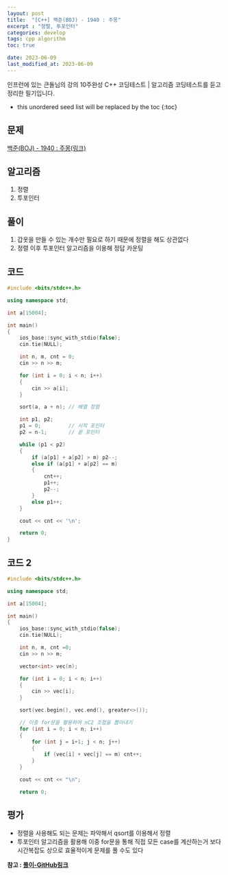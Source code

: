 ```yaml
---
layout: post
title:  "[C++] 백준(BOJ) - 1940 : 주몽"
excerpt : "정렬, 투포인터"
categories: develop
tags: cpp algorithm
toc: true

date: 2023-06-09
last_modified_at: 2023-06-09
---
```

> <span style="font-size: 80%">
인프런에 있는 큰돌님의 강의 10주완성 C++ 코딩테스트 | 알고리즘 코딩테스트를 듣고 정리한 필기입니다.</span>

<!--more-->

* this unordered seed list will be replaced by the toc
{:toc}

## 문제 


[백준(BOJ) - 1940 : 주몽(링크)](https://www.acmicpc.net/problem/1940)

## 알고리즘

  1. 정렬
  2. 투포인터

## 풀이

  1. 갑옷을 만들 수 있는 개수만 필요로 하기 때문에 정렬을 해도 상관없다
  2. 정렬 이후 투포인터 알고리즘을 이용해 정답 카운팅

## 코드  

```cpp
#include <bits/stdc++.h>

using namespace std;

int a[15004];

int main()
{
    ios_base::sync_with_stdio(false);
    cin.tie(NULL);

    int n, m, cnt = 0;
    cin >> n >> m;

    for (int i = 0; i < n; i++)
    {
        cin >> a[i];
    }

    sort(a, a + n); // 배열 정렬

    int p1, p2;
    p1 = 0;         // 시작 포인터
    p2 = n-1;       // 끝 포인터

    while (p1 < p2)
    {
        if (a[p1] + a[p2] > m) p2--;
        else if (a[p1] + a[p2] == m)
        {
            cnt++;
            p1++;
            p2--;
        }
        else p1++;
    }

    cout << cnt << '\n';

    return 0;
}
```

## 코드 2
```cpp
#include <bits/stdc++.h>

using namespace std;

int a[15004];

int main()
{
	ios_base::sync_with_stdio(false);
	cin.tie(NULL);

	int n, m, cnt =0;
	cin >> n >> m;

	vector<int> vec(n);

	for (int i = 0; i < n; i++)
	{
		cin >> vec[i];
	}

	sort(vec.begin(), vec.end(), greater<>());

    // 이중 for문을 활용하여 nC2 조합을 뽑아내기 
	for (int i = 0; i < n; i++)
	{
		for (int j = i+1; j < n; j++)
		{
			if (vec[i] + vec[j] == m) cnt++;
		}
	}

	cout << cnt << "\n";

	return 0;
```

## 평가  
* 정렬을 사용해도 되는 문제는 파악해서 qsort를 이용해서 정렬
* 투포인터 알고리즘을 활용해 이중 for문을 통해 직접 모든 case를 계산하는거 보다 시간복잡도 상으로 효율적이게 문제를 풀 수도 있다

__참고 : [풀이-GitHub링크](https://github.com/Jinlee0206/BOJ/blob/main/%EB%B0%B1%EC%A4%80/Silver/1940.%E2%80%85%EC%A3%BC%EB%AA%BD/%EC%A3%BC%EB%AA%BD.cc)__

